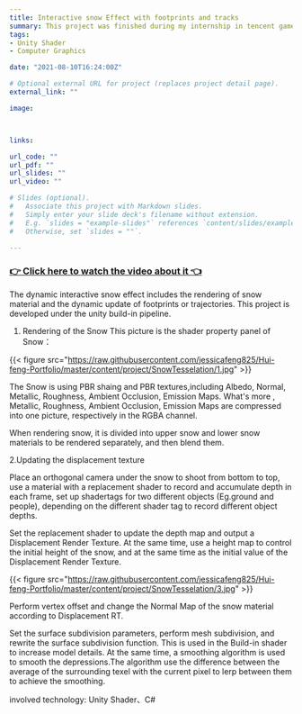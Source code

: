 ```yaml
---
title: Interactive snow Effect with footprints and tracks
summary: This project was finished during my internship in tencent games. For the game project that i was working with to achieve the needs of the dynamic interactive snow effect of the characters stepping on the snow, mainly the realization of snow material rendering, trajectory and footprints.
tags:
- Unity Shader
- Computer Graphics

date: "2021-08-10T16:24:00Z"

# Optional external URL for project (replaces project detail page).
external_link: ""

image:



links:

url_code: ""
url_pdf: ""
url_slides: ""
url_video: ""

# Slides (optional).
#   Associate this project with Markdown slides.
#   Simply enter your slide deck's filename without extension.
#   E.g. `slides = "example-slides"` references `content/slides/example-slides.md`.
#   Otherwise, set `slides = ""`.

---
```


### [👉 Click here to watch the video about it 👈](https://www.youtube.com/watch?v=54g3fXiRKcg)

The dynamic interactive snow effect includes the rendering of snow material and the dynamic update of footprints or trajectories. This project is developed under the unity build-in pipeline.

1. Rendering of the Snow
This picture is the shader property panel of Snow：

{{< figure src="https://raw.githubusercontent.com/jessicafeng825/Hui-feng-Portfolio/master/content/project/SnowTesselation/1.jpg" >}}

The Snow is using PBR shaing and PBR textures,including Albedo, Normal, Metallic, Roughness, Ambient Occlusion, Emission Maps. What's more , Metallic, Roughness, Ambient Occlusion, Emission Maps are compressed into one picture, respectively in the RGBA channel.

When rendering snow, it is divided into upper snow and lower snow materials to be rendered separately, and then blend them.


2.Updating the displacement texture

Place an orthogonal camera under the snow to shoot from bottom to top, use a material with a replacement shader to record and accumulate depth in each frame, set up shadertags for two different objects (Eg.ground and people), depending on the different shader tag to record different object depths.

Set the replacement shader to update the depth map and output a Displacement Render Texture. At the same time, use a height map to control the initial height of the snow, and at the same time as the initial value of the Displacement Render Texture.

{{< figure src="https://raw.githubusercontent.com/jessicafeng825/Hui-feng-Portfolio/master/content/project/SnowTesselation/3.jpg" >}}

Perform vertex offset and change the Normal Map of the snow material according to Displacement RT. 

Set the surface subdivision parameters, perform mesh subdivision, and rewrite the surface subdivision function. This is used in the Build-in shader to increase model details. At the same time, a smoothing algorithm is used to smooth the depressions.The algorithm use the difference between the average of the surrounding texel with the current pixel to lerp between them to achieve the smoothing.






involved technology: Unity Shader、C#
